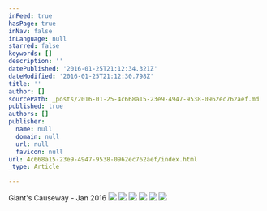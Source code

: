 ```yaml
---
inFeed: true
hasPage: true
inNav: false
inLanguage: null
starred: false
keywords: []
description: ''
datePublished: '2016-01-25T21:12:34.321Z'
dateModified: '2016-01-25T21:12:30.798Z'
title: ''
author: []
sourcePath: _posts/2016-01-25-4c668a15-23e9-4947-9538-0962ec762aef.md
published: true
authors: []
publisher:
  name: null
  domain: null
  url: null
  favicon: null
url: 4c668a15-23e9-4947-9538-0962ec762aef/index.html
_type: Article

---
```

Giant's Causeway - Jan 2016
![](https://the-grid-user-content.s3-us-west-2.amazonaws.com/84414327-3168-4464-92ba-b211108bd9c2.jpg)
![](https://the-grid-user-content.s3-us-west-2.amazonaws.com/b42b3efe-4417-45d9-8bc4-36566a415dd6.jpg)
![](https://s3-us-west-2.amazonaws.com/the-grid-img/p/6a32a113ce9cdfbc16988d3685e6d7c0ab638d81.jpg)
![](https://s3-us-west-2.amazonaws.com/the-grid-img/p/4318c922c4b9d516aaa6c1e1f56ff3ca67f50d00.jpg)
![](https://s3-us-west-2.amazonaws.com/the-grid-img/p/1895eea9c88b97d1af43c7bf624210fa029670b2.jpg)
![](https://the-grid-user-content.s3-us-west-2.amazonaws.com/466765ce-9d71-4efb-b87b-0f5061936385.jpg)